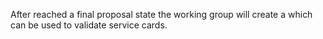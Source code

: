 After <a href="#technical-spec"></a> reached a final proposal state the working group will create a <a href="#json-schema"></a> which can be used to validate service cards.
